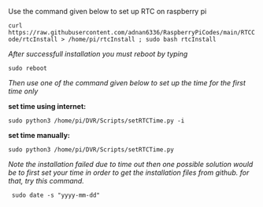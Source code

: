 
Use the command given below to set up RTC on raspberry pi

```curl https://raw.githubusercontent.com/adnan6336/RaspberryPiCodes/main/RTCCode/rtcInstall > /home/pi/rtcInstall ; sudo bash rtcInstall```

*After successfull installation you must reboot by typing*

``` sudo reboot ```

*Then use one of the command given below to set up the time for the first time only*

**set time using internet:**

```sudo python3 /home/pi/DVR/Scripts/setRTCTime.py -i```

**set time manually:**

```sudo python3 /home/pi/DVR/Scripts/setRTCTime.py```

*Note the installation failed due to time out then one possible solution would be to first set your time in order to get the installation files from github.
for that, try this command.*

``` sudo date -s "yyyy-mm-dd"```
